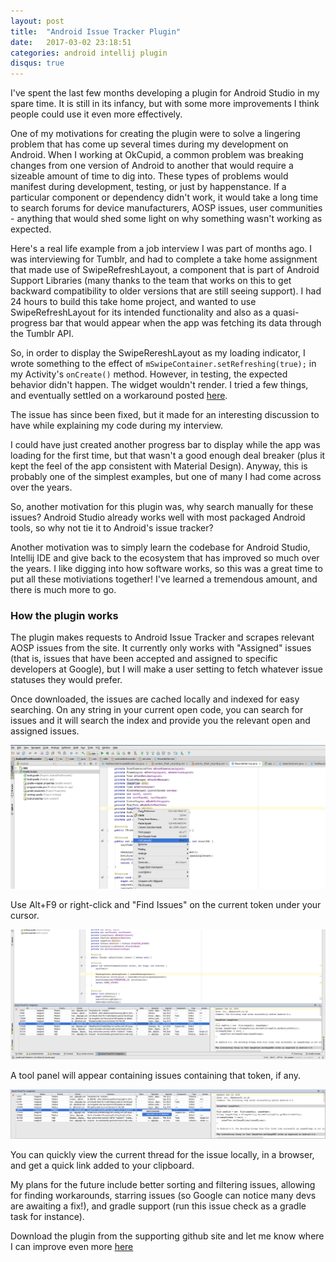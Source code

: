 ```yaml
---
layout: post
title:  "Android Issue Tracker Plugin"
date:   2017-03-02 23:18:51
categories: android intellij plugin
disqus: true
---
```


I've spent the last few months developing a plugin for Android Studio in my spare time. It is still in its infancy, but with some more improvements I think people could use it even more effectively.

One of my motivations for creating the plugin were to solve a lingering problem that has come up several times during my development on Android. When I working at OkCupid, a common problem was breaking changes from one version of Android to another that would require a sizeable amount of time to dig into. These types of problems would manifest during development, testing, or just by happenstance. If a particular component or dependency didn't work, it would take a long time to search forums for device manufacturers, AOSP issues, user communities - anything that would shed some light on why something wasn't working as expected.

Here's a real life example from a job interview I was part of months ago. I was interviewing for Tumblr, and had to complete a take home assignment that made use of SwipeRefreshLayout, a component that is part of Android Support Libraries (many thanks to the team that works on this to get backward compatibility to older versions that are still seeing support). I had 24 hours to build this take home project, and wanted to use SwipeRefreshLayout for its intended functionality and also as a quasi-progress bar that would appear when the app was fetching its data through the Tumblr API. 

So, in order to display the SwipeRereshLayout as my loading indicator, I wrote something to the effect of ```mSwipeContainer.setRefreshing(true);``` in my Activity's ```onCreate()``` method. However, in testing, the expected behavior didn't happen. The widget wouldn't render. I tried a few things, and eventually settled on a workaround posted [here](https://code.google.com/p/android/issues/detail?id=77712&can=1&q=SwipeRefreshLayout%20setRefreshing&colspec=ID%20Status%20Priority%20Owner%20Summary%20Stars%20Reporter%20Opened).

The issue has since been fixed, but it made for an interesting discussion to have while explaining my code during my interview.

I could have just created another progress bar to display while the app was loading for the first time, but that wasn't a good enough deal breaker (plus it kept the feel of the app consistent with Material Design). Anyway, this is probably one of the simplest examples, but one of many I had come across over the years. 

So, another motivation for this plugin was, why search manually for these issues? Android Studio already works well with most packaged Android tools, so why not tie it to Android's issue tracker? 

Another motivation was to simply learn the codebase for Android Studio, Intellij IDE and give back to the ecosystem that has improved so much over the years. I like digging into how software works, so this was a great time to put all these motiviations together! I've learned a tremendous amount, and there is much more to go.

### How the plugin works

The plugin makes requests to Android Issue Tracker and scrapes relevant AOSP issues from the site. It currently only works with "Assigned" issues (that is, issues that have been accepted and assigned to specific developers at Google), but I will make a user setting to fetch whatever issue statuses they would prefer. 

Once downloaded, the issues are cached locally and indexed for easy searching. On any string in your current open code, you can search for issues and it will search the index and provide you the relevant open and assigned issues.

![Screenshot 1](/assets/pluginscreenshot1.png)

Use Alt+F9 or right-click and "Find Issues" on the current token under your cursor.

![Screenshot 2](/assets/pluginscreenshot2.png)

A tool panel will appear containing issues containing that token, if any.

![Screenshot 3](/assets/pluginscreenshot3.png)

You can quickly view the current thread for the issue locally, in a browser, and get a quick link added to your clipboard.

My plans for the future include better sorting and filtering issues, allowing for finding workarounds, starring issues (so Google can notice many devs are awaiting a fix!), and gradle support (run this issue check as a gradle task for instance). 

Download the plugin from the supporting github site and let me know where I can improve even more [here](https://mathieu7.github.io/android-issue-plugin)



